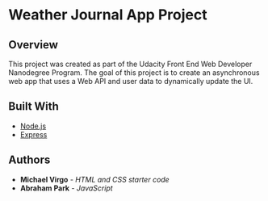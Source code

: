 # Weather Journal App Project

## Overview

This project was created as part of the Udacity Front End Web Developer Nanodegree Program. The goal of this project is to create an asynchronous web app that uses a Web API and user data to dynamically update the UI.

## Built With

* [Node.js](https://nodejs.org/en/)
* [Express](https://expressjs.com/)

## Authors

* **Michael Virgo** - *HTML and CSS starter code*
* **Abraham Park** - *JavaScript*
